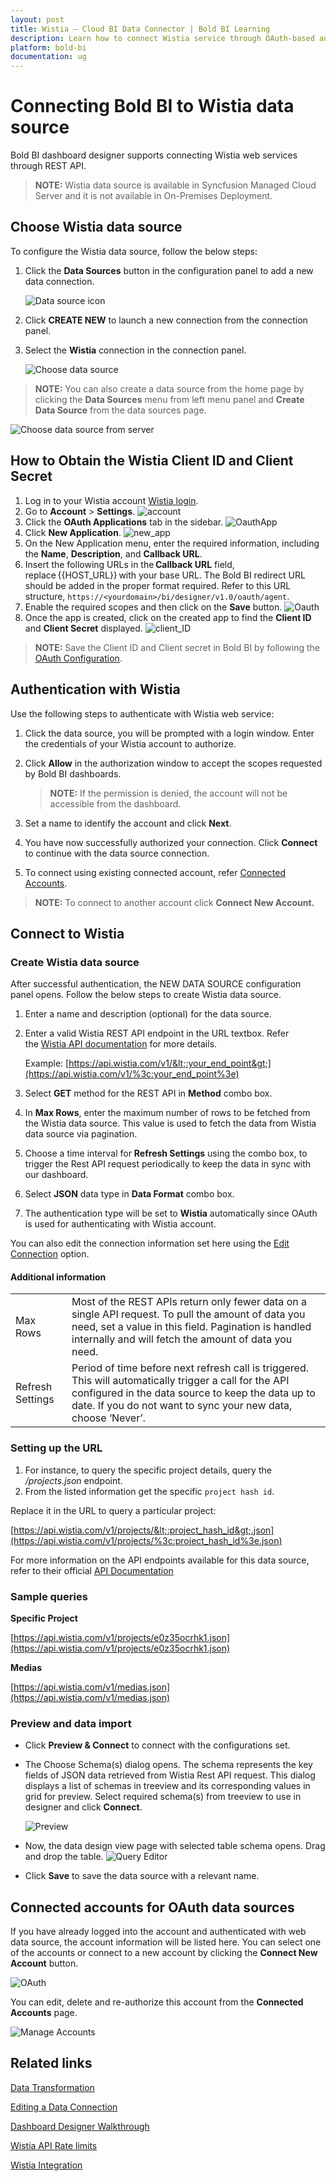 ```yaml
---
layout: post
title: Wistia – Cloud BI Data Connector | Bold BI Learning
description: Learn how to connect Wistia service through OAuth-based authentication with Bold BI Cloud and create data source.
platform: bold-bi
documentation: ug
---
```


# Connecting Bold BI to Wistia data source
Bold BI dashboard designer supports connecting Wistia web services through REST API. 

> **NOTE:** Wistia data source is available in Syncfusion Managed Cloud Server and it is not available in On-Premises Deployment.

## Choose Wistia data source
To configure the Wistia data source, follow the below steps:
1. Click the **Data Sources** button in the configuration panel to add a new data connection.

   ![Data source icon](/static/assets/working-with-datasource/data-connectors/images/common/DataSourcesIcon.png)

2. Click **CREATE NEW** to launch a new connection from the connection panel.
3. Select the **Wistia** connection in the connection panel.

   ![Choose data source](/static/assets/working-with-datasource/data-connectors/images/Wistia/ChooseDS.png)

> **NOTE:**  You can also create a data source from the home page by clicking the **Data Sources** menu from left menu panel and **Create Data Source** from the data sources page.

   ![Choose data source from server](/static/assets/working-with-datasource/data-connectors/images/Wistia/ChooseDS_Server.png)

## How to Obtain the Wistia Client ID and Client Secret
1. Log in to your Wistia account [Wistia login](https://auth.wistia.com/session/new).
2. Go to **Account** > **Settings**.
    ![account](/static/assets/working-with-datasource/data-connectors/images/Wistia/account.png)
3. Click the **OAuth Applications** tab in the sidebar.
    ![OauthApp](/static/assets/working-with-datasource/data-connectors/images/Wistia/OauthApp.png)
4. Click **New Application**.
    ![new_app](/static/assets/working-with-datasource/data-connectors/images/Wistia/new_app.png)
5. On the New Application menu, enter the required information, including the **Name**, **Description**, and **Callback URL**.
6. Insert the following URLs in the **Callback URL** field, replace {{HOST_URL}} with your base URL. The Bold BI redirect URL should be added in the proper format required. Refer to this URL structure, `https://<yourdomain>/bi/designer/v1.0/oauth/agent`.
7. Enable the required scopes and then click on the **Save** button.
    ![Oauth](/static/assets/working-with-datasource/data-connectors/images/Wistia/Oauth.png)
8. Once the app is created, click on the created app to find the **Client ID** and **Client Secret** displayed.
    ![client_ID](/static/assets/working-with-datasource/data-connectors/images/Wistia/client_ID.png)

> **NOTE:** Save the Client ID and Client secret in Bold BI by following the [OAuth Configuration](/site-administration/data-connector-settings/oauth-configuration/).
## Authentication with Wistia
Use the following steps to authenticate with Wistia web service:

1. Click the data source, you will be prompted with a login window. Enter the credentials of your Wistia account to authorize.
2. Click **Allow** in the authorization window to accept the scopes requested by Bold BI dashboards.

   > **NOTE:**  If the permission is denied, the account will not be accessible from the dashboard.

3. Set a name to identify the account and click **Next**. 
4. You have now successfully authorized your connection. Click **Connect** to continue with the data source connection.
5. To connect using existing connected account, refer  [Connected Accounts](/working-with-data-sources/data-connectors/wistia/#connected-accounts-for-oauth-data-sources).

> **NOTE:**  To connect to another account click **Connect New Account.**


## Connect to Wistia
### Create Wistia data source
After successful authentication, the NEW DATA SOURCE configuration panel opens. Follow the below steps to create Wistia data source.
1. Enter a name and description (optional) for the data source.
2. Enter a valid Wistia REST API endpoint in the URL textbox. Refer the [Wistia API documentation](https://wistia.com/support/developers/data-api) for more details.

    Example: [https://api.wistia.com/v1/&lt;:your_end_point&gt;](https://api.wistia.com/v1/%3c:your_end_point%3e)    
3. Select **GET** method for the REST API in **Method** combo box.
4. In **Max Rows**, enter the maximum number of rows to be fetched from the Wistia data source. This value is used to fetch the data from Wistia data source via pagination.
5. Choose a time interval for **Refresh Settings** using the combo box, to trigger the Rest API request periodically to keep the data in sync with our dashboard.  
6. Select **JSON** data type in **Data Format** combo box.
7. The authentication type will be set to **Wistia** automatically since OAuth is used for authenticating with Wistia account.

You can also edit the connection information set here using the [Edit Connection](/working-with-data-sources/editing-a-data-connection/) option.

#### Additional information
<table width="600">
<tr>
<td>
Max Rows
</td>
<td>
Most of the REST APIs return only fewer data on a single API request. To pull the amount of data you need, set a value in this field.  
Pagination is handled internally and will fetch the amount of data you need.
</td>
</tr>
<tr>
<td>
Refresh Settings
</td>
<td>
Period of time before next refresh call is triggered. This will automatically trigger a call for the API configured in the data source to keep the data up to date. If you do not want to sync your new data, choose ‘Never’.
</td>
</tr>
</table>

### Setting up the URL
1. For instance, to query the specific project details, query the <i>/projects.json</i> endpoint.
2. From the listed information get the specific `project hash id`.

Replace it in the URL to query a particular project:

[https://api.wistia.com/v1/projects/&lt;:project_hash_id&gt;.json](https://api.wistia.com/v1/projects/%3c:project_hash_id%3e.json)

For more information on the API endpoints available for this data source, refer to their official [API Documentation](https://wistia.com/support/developers/data-api)

### Sample queries
**Specific Project**

[https://api.wistia.com/v1/projects/e0z35ocrhk1.json](https://api.wistia.com/v1/projects/e0z35ocrhk1.json)

**Medias**

[https://api.wistia.com/v1/medias.json](https://api.wistia.com/v1/medias.json)

### Preview and data import
* Click **Preview & Connect** to connect with the configurations set.
* The Choose Schema(s) dialog opens. The schema represents the key fields of JSON data retrieved from Wistia Rest API request. This dialog displays a list of schemas in treeview and its corresponding values in grid for preview. Select required schema(s) from treeview to use in designer and click **Connect**.

   ![Preview](/static/assets/working-with-datasource/data-connectors/images/common/Preview.png)

* Now, the data design view page with selected table schema opens. Drag and drop the table.
   ![Query Editor](/static/assets/working-with-datasource/data-connectors/images/common/QueryEditor.png)

* Click **Save** to save the data source with a relevant name.

## Connected accounts for OAuth data sources
If you have already logged into the account and authenticated with web data source, the account information will be listed here. You can select one of the accounts or connect to a new account by clicking the **Connect New Account** button.

   ![OAuth](/static/assets/working-with-datasource/data-connectors/images/Wistia/OAuthDS.png)

You can edit, delete and re-authorize this account from the **Connected Accounts** page.

   ![Manage Accounts](/static/assets/working-with-datasource/data-connectors/images/Wistia/ManageDS.png)

## Related links
[Data Transformation](/working-with-data-sources/data-modeling/joining-table/)

[Editing a Data Connection](/working-with-data-sources/editing-a-data-connection/)   

[Dashboard Designer Walkthrough](/getting-started/creating-dashboard/)

[Wistia API Rate limits](https://wistia.com/support/developers/data-api#rate)

[Wistia Integration](https://www.boldbi.com/integrations/wistia)

